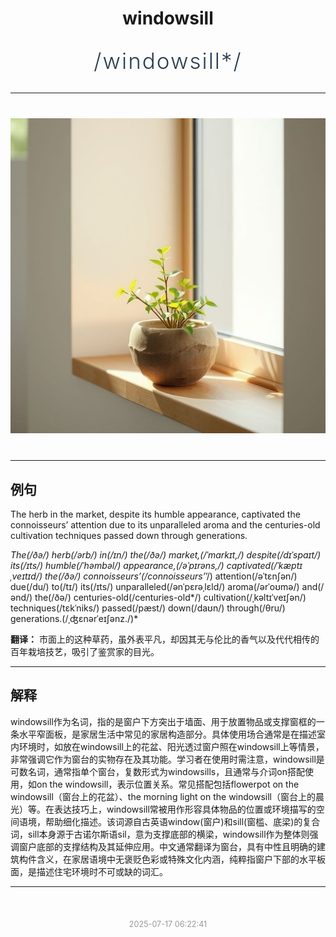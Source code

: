 <div align="center">

# windowsill

<div style="margin: 30px 0;">
<h1 style="font-size: 2.5em; font-weight: 300; letter-spacing: 2px; margin: 0; color: #2c3e50;">
/windowsill*/
</h1>
</div>

</div>

---

<div align="center" style="margin: 40px 0;">

![windowsill](images/windowsill.png)

</div>

---

## 例句

The herb in the market, despite its humble appearance, captivated the connoisseurs’ attention due to its unparalleled aroma and the centuries-old cultivation techniques passed down through generations.

*The(/ðə/) herb(/ərb/) in(/ɪn/) the(/ðə/) market,(/ˈmɑrkɪt,/) despite(/dɪˈspaɪt/) its(/ɪts/) humble(/ˈhəmbəl/) appearance,(/əˈpɪrəns,/) captivated(/ˈkæptɪˌveɪtɪd/) the(/ðə/) connoisseurs’(/connoisseurs’*’/) attention(/əˈtɛnʃən/) due(/du/) to(/tɪ/) its(/ɪts/) unparalleled(/ənˈpɛrəˌlɛld/) aroma(/ərˈoʊmə/) and(/ənd/) the(/ðə/) centuries-old(/centuries-old*/) cultivation(/ˌkəltɪˈveɪʃən/) techniques(/tɛkˈniks/) passed(/pæst/) down(/daʊn/) through(/θru/) generations.(/ˌʤɛnərˈeɪʃənz./)*

**翻译：** 市面上的这种草药，虽外表平凡，却因其无与伦比的香气以及代代相传的百年栽培技艺，吸引了鉴赏家的目光。

---

## 解释

windowsill作为名词，指的是窗户下方突出于墙面、用于放置物品或支撑窗框的一条水平窄面板，是家居生活中常见的家居构造部分。具体使用场合通常是在描述室内环境时，如放在windowsill上的花盆、阳光透过窗户照在windowsill上等情景，非常强调它作为窗台的实物存在及其功能。学习者在使用时需注意，windowsill是可数名词，通常指单个窗台，复数形式为windowsills，且通常与介词on搭配使用，如on the windowsill，表示位置关系。常见搭配包括flowerpot on the windowsill（窗台上的花盆）、the morning light on the windowsill（窗台上的晨光）等。在表达技巧上，windowsill常被用作形容具体物品的位置或环境描写的空间语境，帮助细化描述。该词源自古英语window(窗户)和sill(窗槛、底梁)的复合词，sill本身源于古诺尔斯语sil，意为支撑底部的横梁，windowsill作为整体则强调窗户底部的支撑结构及其延伸应用。中文通常翻译为窗台，具有中性且明确的建筑构件含义，在家居语境中无褒贬色彩或特殊文化内涵，纯粹指窗户下部的水平板面，是描述住宅环境时不可或缺的词汇。


---

<div align="center" style="margin-top: 50px;">
<small style="color: #999; font-size: 0.9em;">2025-07-17 06:22:41</small>
</div>
